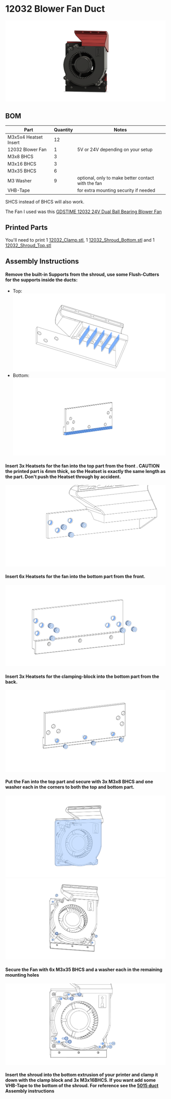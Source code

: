 # 12032 Blower Fan Duct

![12032 Duct Assembled](images/Assembled.png)

## BOM

| Part                  | Quantity | Notes                                              |
| --------------------- | -------- | -------------------------------------------------- |
| M3x5x4 Heatset Insert | 12       |                                                    |
| 12032 Blower Fan      | 1        | 5V or 24V depending on your setup                  |
| M3x8 BHCS             | 3        |                                                    |
| M3x16 BHCS            | 3        |                                                    |
| M3x35 BHCS            | 6        |                                                    |
| M3 Washer             | 9        | optional, only to make better contact with the fan |
| VHB-Tape              |          | for extra mounting security if needed              |

SHCS instead of BHCS will also work.

The Fan I used was this [GDSTIME 12032 24V Dual Ball Bearing Blower Fan](https://www.aliexpress.com/item/1005005288258849.html)

## Printed Parts

You'll need to print 1 [12032_Clamp.stl](STL/12032_Clamp.stl), 1 [12032_Shroud_Bottom.stl](STL/12032_Shroud_Bottom.stl) and 1 [12032_Shroud_Top.stl](STL/12032_Shroud_Top.stl)

## Assembly Instructions

#### Remove the built-in Supports from the shroud, use some Flush-Cutters for the supports inside the ducts:

- Top:
  ![Top Support](images/Support_Top.png)
- Bottom:
  ![Bottom Support](images/Support_Bottom.png)

#### Insert 3x Heatsets for the fan into the top part from the front . **CAUTION** the printed part is 4mm thick, so the Heatset is exactly the same length as the part. Don't push the Heatset through by accident.

![Heatset Locations for Fan](images/12032_Heatsets_Top.png)

#### Insert 6x Heatsets for the fan into the bottom part from the front.

![Heatset Locations for Fan](images/12032_Heatsets_Bottom_Front.png)

#### Insert 3x Heatsets for the clamping-block into the bottom part from the back.

![Heatset Location for Clamp](images/12032_Heatsets_Bottom_Rear.png)

#### Put the Fan into the top part and secure with 3x M3x8 BHCS and one washer each in the corners to both the top and bottom part.

![Fan Installation](images/12032_Fan_Insert.png)
![Fan Screws Corner](images/12032_Fan_Screws_Corner.png)

#### Secure the Fan with 6x M3x35 BHCS and a washer each in the remaining mounting holes

![Fan Screws](images/12032_Screws_Fan.png)

#### Insert the shroud into the bottom extrusion of your printer and clamp it down with the clamp block and 3x M3x16BHCS. If you want add some VHB-Tape to the bottom of the shroud. For reference see the [5015 duct](/ducts/5015/README.md#slide-the-shroud-into-the-frame-on-whichever-side-you-prefer-align-it-with-the-center-of-the-print-bed) Assembly instructions
